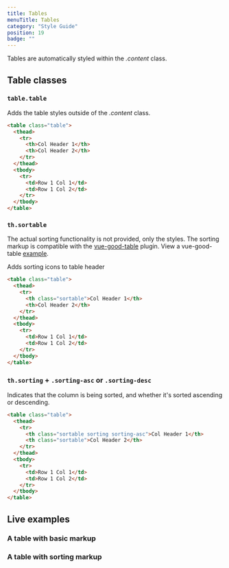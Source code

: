 ```yaml
---
title: Tables
menuTitle: Tables
category: "Style Guide"
position: 19
badge: ""
---
```


Tables are automatically styled within the _.content_ class.

## Table classes

### `table.table`

Adds the table styles outside of the _.content_ class.

```html
<table class="table">
  <thead>
    <tr>
      <th>Col Header 1</th>
      <th>Col Header 2</th>
    </tr>
  </thead>
  <tbody>
    <tr>
      <td>Row 1 Col 1</td>
      <td>Row 1 Col 2</td>
    </tr>
  </tbody>
</table>
```

### `th.sortable`

<alert>The actual sorting functionality is not provided, only the styles. The sorting markup is compatible with the [vue-good-table](https://xaksis.github.io/vue-good-table/) plugin. View a vue-good-table [example](/vendors/vue-good-table).</alert>

Adds sorting icons to table header

```html
<table class="table">
  <thead>
    <tr>
      <th class="sortable">Col Header 1</th>
      <th>Col Header 2</th>
    </tr>
  </thead>
  <tbody>
    <tr>
      <td>Row 1 Col 1</td>
      <td>Row 1 Col 2</td>
    </tr>
  </tbody>
</table>
```

### `th.sorting` + `.sorting-asc` or `.sorting-desc`

Indicates that the column is being sorted, and whether it's sorted ascending or descending.

```html
<table class="table">
  <thead>
    <tr>
      <th class="sortable sorting sorting-asc">Col Header 1</th>
      <th class="sortable">Col Header 2</th>
    </tr>
  </thead>
  <tbody>
    <tr>
      <td>Row 1 Col 1</td>
      <td>Row 1 Col 2</td>
    </tr>
  </tbody>
</table>
```

## Live examples

### A table with basic markup

<example name="Table1" height="500"></example>

### A table with sorting markup

<example name="Table2" height="500"></example>

